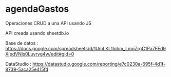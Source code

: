 # agendaGastos
Operaciones CRUD a una API usando JS

API creada usando sheetdb.io

Base de datos : https://docs.google.com/spreadsheets/d/1UmLKL1Iobm_LmqZrgC1Pa7FEd9XipdVNIs0Luyryg4w/edit#gid=0

DataStudio : https://datastudio.google.com/reporting/e7c0230a-695f-4d1f-8739-5aca25e415fd
